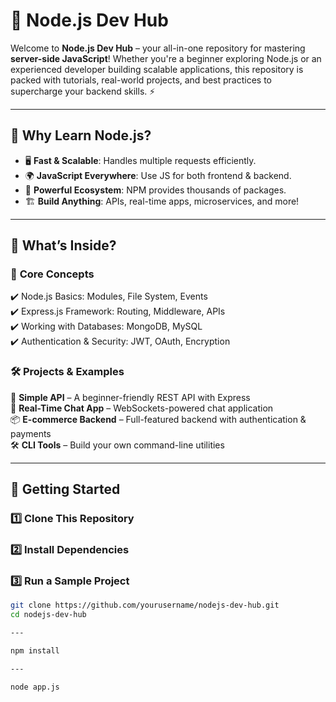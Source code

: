 # 🚀 Node.js Dev Hub  

Welcome to **Node.js Dev Hub** – your all-in-one repository for mastering **server-side JavaScript**! Whether you're a beginner exploring Node.js or an experienced developer building scalable applications, this repository is packed with tutorials, real-world projects, and best practices to supercharge your backend skills. ⚡  

---

## 🌟 **Why Learn Node.js?**  
- 🖥️ **Fast & Scalable**: Handles multiple requests efficiently.  
- 🌍 **JavaScript Everywhere**: Use JS for both frontend & backend.  
- 🔌 **Powerful Ecosystem**: NPM provides thousands of packages.  
- 🏗️ **Build Anything**: APIs, real-time apps, microservices, and more!  

---

## 📂 **What’s Inside?**  

### 📖 **Core Concepts**  
✔️ Node.js Basics: Modules, File System, Events  
✔️ Express.js Framework: Routing, Middleware, APIs  
✔️ Working with Databases: MongoDB, MySQL  
✔️ Authentication & Security: JWT, OAuth, Encryption  

### 🛠️ **Projects & Examples**  
🚀 **Simple API** – A beginner-friendly REST API with Express  
📡 **Real-Time Chat App** – WebSockets-powered chat application  
📦 **E-commerce Backend** – Full-featured backend with authentication & payments  
🛠️ **CLI Tools** – Build your own command-line utilities  

---

## 🚀 **Getting Started**  

### 1️⃣ **Clone This Repository**  
### 2️⃣ **Install Dependencies**
### 3️⃣ **Run a Sample Project**
```bash
git clone https://github.com/yourusername/nodejs-dev-hub.git
cd nodejs-dev-hub

---

npm install

---

node app.js

